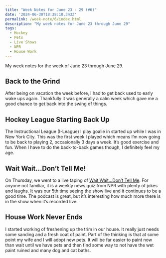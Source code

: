 ```yaml
---
title: "Week Notes for June 23 - 29 (#6)"
date: '2024-06-30T18:38:10.343Z'
permalink: /week-note/6/index.html
description: "My week notes for June 23 through June 29"
tags:
  - Hockey
  - Pets
  - Live Shows
  - NPR
  - House Work
---
```


My week notes for the week of June 23 through June 29.
<!-- excerpt -->

## Back to the Grind

After being on vacation the week before, I had to get back used to early wake ups again. Thankfully it was generally a calm week which gave me a good chance to get back into the swing of things.

## Hockey League Starting Back Up

The Instructional League (I-League) I play goalie in started up while I was in New York City. This was the first week I played which means I’m now going to be back to playing 2, occasionally 3 days a week. It’s good exercise and fun. When I have to do the back-to-back games though, I definitely feel my age.

## Wait Wait...Don’t Tell Me!

On Thursday, we went to a live taping of [Wait Wait...Don’t Tell Me](https://www.npr.org/podcasts/344098539/wait-wait-don-t-tell-me). For anyone not familiar, it is a weekly news quiz from NPR with plenty of jokes and laughs. It was our 5th time seeing the show live and it continues to be a good time. The podcast is great, but it’s interesting how much more there is in the show when it’s recorded live.

## House Work Never Ends

I started working of freshening up the trim in our house. It really just needs some sanding and a fresh coat of paint. Part of the thinking is that at some point my wife and I will adopt new pets. It will be far easier to paint now than wait until we have pets and then find some way to not have the wet paint ruined and many dog and cat baths.